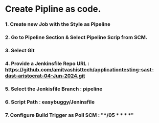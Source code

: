# Create Pipline as code. 

### 1. Create new Job with the Style as Pipeline 

### 2. Go to Pipeline Section & Select Pipeline Scrip from SCM.

### 3. Select Git

### 4. Provide a Jenkinsfile Repo URL : https://github.com/amitvashisttech/applicationtesting-sast-dast-aristocrat-04-Jun-2024.git

### 5. Select the Jenkisfile Branch : pipeline

### 6. Script Path : easybuggy/Jeninsfile

### 7. Configure Build Trigger as Poll SCM : "*/05 * * * *"
